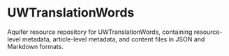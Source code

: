 # UWTranslationWords
Aquifer resource repository for UWTranslationWords, containing resource-level metadata, article-level metadata, and content files in JSON and Markdown formats.
